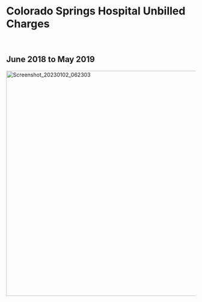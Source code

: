<h1> Colorado Springs Hospital Unbilled Charges </h1> <br>
  <h2> June 2018 to May 2019 </h2>
<img width="599" alt="Screenshot_20230102_062303" src="https://user-images.githubusercontent.com/112598607/210292786-d59763fe-877a-41dc-855c-f22fbab98d57.png">
